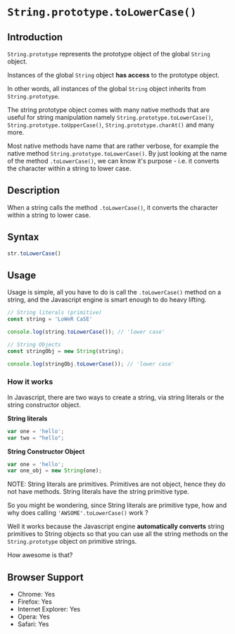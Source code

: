 # `String.prototype.toLowerCase()`

## Introduction

`String.prototype` represents the prototype object of the global `String` object.

Instances of the global `String` object **has access** to the prototype object.

In other words, all instances of the global `String` object inherits from `String.prototype`.

The string prototype object comes with many native methods that are useful for string manipulation namely `String.prototype.toLowerCase()`, `String.prototype.toUpperCase()`, `String.prototype.charAt()` and many more.

Most native methods have name that are rather verbose, for example the native method `String.prototype.toLowerCase()`. By just looking at the name of the method `.toLowerCase()`, we can know it's purpose - i.e. it converts the character within a string to lower case.

## Description

When a string calls the method `.toLowerCase()`, it converts the character within a string to lower case.

## Syntax

```js
str.toLowerCase()
```

## Usage

Usage is simple, all you have to do is call the `.toLowerCase()` method on a string, and the Javascript engine is smart enough to do heavy lifting.

```js
// String literals (primitive)
const string = 'LoWeR CaSE'

console.log(string.toLowerCase()); // 'lower case'

// String Objects
const stringObj = new String(string);

console.log(stringObj.toLowerCase()); // 'lower case'
```

### How it works

In Javascript, there are two ways to create a string, via string literals or the string constructor object.

**String literals**

```js
var one = 'hello';
var two = "hello";
```

**String Constructor Object**

```js
var one = 'hello';
var one_obj = new String(one);
```

NOTE: String literals are primitives. Primitives are not object, hence they do not have methods. String literals have the string primitive type.

So you might be wondering, since String literals are primitive type, how and why does calling `'AWSOME'.toLowerCase()` work ?

Well it works because the Javascript engine **automatically converts** string primitives to String objects so that you can use all the string methods on the `String.prototype` object on primitive strings.

How awesome is that?

## Browser Support

- Chrome: Yes
- Firefox: Yes
- Internet Explorer: Yes
- Opera: Yes
- Safari: Yes
